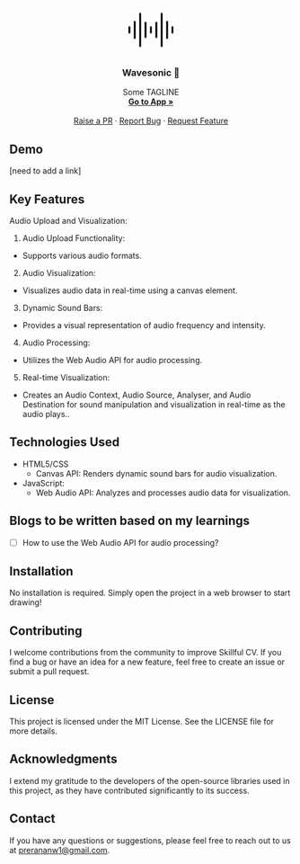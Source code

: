<div align="center">
  <a href="https://github.com/prerana1821/wavesonic">
    <img src="./logo.gif" alt="Logo" width="80" height="80">
  </a>

  <h3 align="center">Wavesonic 🌊</h3>

  <p align="center">
      Some TAGLINE
    <br />
    <a href=""><strong>Go to App »</strong></a>
    <br />
    <br />
    <a href="https://github.com/prerana1821/wavesonic/pulls">Raise a PR</a>
    ·
    <a href="https://github.com/prerana1821/wavesonic/issues">Report Bug</a>
    ·
    <a href="https://github.com/prerana1821/wavesonic/issues">Request Feature</a>
  </p>
</div>

<p align="center">

</p>

## Demo

[need to add a link]

## Key Features

Audio Upload and Visualization:

1. Audio Upload Functionality:

- Supports various audio formats.

2. Audio Visualization:

- Visualizes audio data in real-time using a canvas element.

3. Dynamic Sound Bars:

- Provides a visual representation of audio frequency and intensity.

4. Audio Processing:

- Utilizes the Web Audio API for audio processing.

5. Real-time Visualization:

- Creates an Audio Context, Audio Source, Analyser, and Audio Destination for sound manipulation and visualization in real-time as the audio plays..

## Technologies Used

- HTML5/CSS
  - Canvas API: Renders dynamic sound bars for audio visualization.
- JavaScript:
  - Web Audio API: Analyzes and processes audio data for visualization.

## Blogs to be written based on my learnings

- [ ] How to use the Web Audio API for audio processing?

## Installation

No installation is required. Simply open the project in a web browser to start drawing!

## Contributing

I welcome contributions from the community to improve Skillful CV. If you find a bug or have an idea for a new feature, feel free to create an issue or submit a pull request.

## License

This project is licensed under the MIT License. See the LICENSE file for more details.

## Acknowledgments

I extend my gratitude to the developers of the open-source libraries used in this project, as they have contributed significantly to its success.

## Contact

If you have any questions or suggestions, please feel free to reach out to us at prerananw1@gmail.com.
